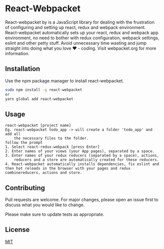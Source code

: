 # React-Webpacket

React-webpacket by is a JavaScript library for dealing with the frustration of configuring and setting up react, redux and webpack environment. React-webpacket automatically sets up your react, redux and webpack app environment, no need to bother with redux configuration, webpack settings, eslint and other petty stuff. Avoid unnecessary time wasting and jump straight into doing what you love ♥ - coding. Visit webpacket.org for more information.

## Installation

Use the npm package manager to install react-webpacket.

```bash
sudo npm install -g react-webpacket
or
yarn global add react-webpacket
```

## Usage
```node
react-webpacket [project name]
Eg. react-webpacket todo_app -> will create a folder 'todo_app' and add all 
    the necessary files to the folder.
follow the prompt
1. Select react-redux-webpack [press Enter]
2. Enter names of your views (your App pages), separated by a space.
3. Enter names of your redux reducers (separated by a space), actions, 
    reducers and a store are automatically created for these reducers.
4. React-webpacket automatically installs dependencies, fix eslint and then hot reloads in the browser with your pages and redux combinereducers, actions and store.
```

## Contributing
Pull requests are welcome. For major changes, please open an issue first to discuss what you would like to change. 

Please make sure to update tests as appropriate.

## License
[MIT](https://choosealicense.com/licenses/mit/)